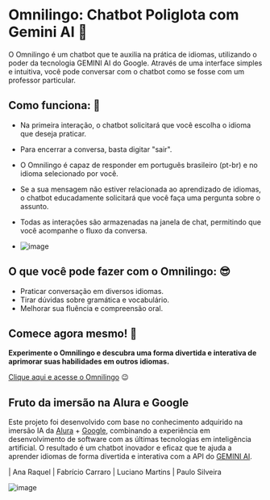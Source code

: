 # Omnilingo: Chatbot Poliglota com Gemini AI :speech_balloon:

O Omnilingo é um chatbot que te auxilia na prática de idiomas, utilizando o poder da tecnologia GEMINI AI do Google. 
Através de uma interface simples e intuitiva, você pode conversar com o chatbot como se fosse com um professor particular.

## Como funciona: :thinking:

- Na primeira interação, o chatbot solicitará que você escolha o idioma que deseja praticar.
- Para encerrar a conversa, basta digitar "sair".
- O Omnilingo é capaz de responder em português brasileiro (pt-br) e no idioma selecionado por você.
- Se a sua mensagem não estiver relacionada ao aprendizado de idiomas, o chatbot educadamente solicitará que você faça uma pergunta sobre o assunto.
- Todas as interações são armazenadas na janela de chat, permitindo que você acompanhe o fluxo da conversa.

- ![image](https://github.com/jorgedevoliveira/OmniLingo/assets/17221438/ab08579d-e50e-48ac-bf8a-ade4431d5c79)




## O que você pode fazer com o Omnilingo: :sunglasses:

- Praticar conversação em diversos idiomas.
- Tirar dúvidas sobre gramática e vocabulário.
- Melhorar sua fluência e compreensão oral.


## Comece agora mesmo! :rocket:

**Experimente o Omnilingo e descubra uma forma divertida e interativa de aprimorar suas habilidades em outros idiomas.**

[Clique aqui e acesse o Omnilingo](https://omnilingo2.streamlit.app/) :wink:



## Fruto da imersão na Alura e Google

Este projeto foi desenvolvido com base no conhecimento adquirido na imersão IA da [Alura](https://www.alura.com.br/) + [Google](https://www.google.com/), combinando a experiência em desenvolvimento de software com as últimas tecnologias em inteligência artificial. O resultado é um chatbot inovador e eficaz que te ajuda a aprender idiomas de forma divertida e interativa com a API do [GEMINI AI](https://gemini.google.com/).


| Ana Raquel  | Fabrício Carraro | Luciano Martins | Paulo Silveira

![image](https://github.com/jorgedevoliveira/OmniLingo/assets/17221438/161ee0f1-e3c0-4fac-b623-e501047e645d)


